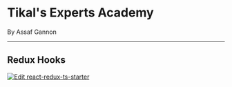 # Tikal's Experts Academy

By Assaf Gannon

---

## Redux Hooks

[![Edit react-redux-ts-starter](https://codesandbox.io/static/img/play-codesandbox.svg)](https://codesandbox.io/s/react-redux-ts-starter-3yu7g?fontsize=14&hidenavigation=1&theme=dark)

